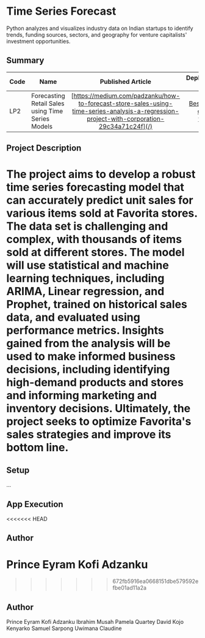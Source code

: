 # Time Series Forecast
Python analyzes and visualizes industry data on Indian startups to identify trends, funding sources, sectors, and geography for venture capitalists' investment opportunities.

## Summary
| Code      | Name        | Published Article |  Deployed App |
|-----------|-------------|:-------------:|------:|
| LP2 | Forecasting Retail Sales using Time Series Models |  [https://medium.com/padzanku/how-to-forecast-store-sales-using-time-series-analysis-a-regression-project-with-corporation-29c34a71c24f](/) | [Best app of the world](/) |

## Project Description
The project aims to develop a robust time series forecasting model that can accurately predict unit sales for various items sold at Favorita stores. The data set is challenging and complex, with thousands of items sold at different stores. The model will use statistical and machine learning techniques, including ARIMA, Linear regression, and Prophet, trained on historical sales data, and evaluated using performance metrics. Insights gained from the analysis will be used to make informed business decisions, including identifying high-demand products and stores and informing marketing and inventory decisions. Ultimately, the project seeks to optimize Favorita's sales strategies and improve its bottom line.
=======
## Setup
...

## App Execution

<<<<<<< HEAD
## Author
Prince Eyram Kofi Adzanku
=======
>>>>>>> 672fb5916ea0668151dbe579592efbe01ad11a2a

## Author
Prince Eyram Kofi Adzanku
Ibrahim Musah
Pamela Quartey
David Kojo Kenyarko
Samuel Sarpong
Uwimana Claudine

